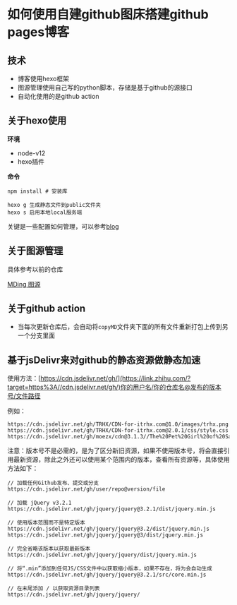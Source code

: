 # 如何使用自建github图床搭建github pages博客

## 技术
- 博客使用hexo框架
- 图源管理使用自己写的python脚本，存储是基于github的源接口
- 自动化使用的是github action

## 关于hexo使用

**环境**

- node-v12
- hexo插件

**命令**

```
npm install # 安装库

hexo g 生成静态文件到public文件夹
hexo s 启用本地local服务端
```



关键是一些配置如何管理，可以参考[blog](https://godweiyang.com/2018/04/13/hexo-blog/)



## 关于图源管理

具体参考以前的仓库

[MDing 图源](https://github.com/kengerlwl/MDimg)



## 关于github action

- 当每次更新仓库后，会自动将`copyMD`文件夹下面的所有文件重新打包上传到另一个分支里面





## 基于jsDelivr来对github的静态资源做静态加速

使用方法：[https://cdn.jsdelivr.net/gh/](https://link.zhihu.com/?target=https%3A//cdn.jsdelivr.net/gh/)你的用户名/你的仓库名@发布的版本号/文件路径

例如：

```text
https://cdn.jsdelivr.net/gh/TRHX/CDN-for-itrhx.com@1.0/images/trhx.png
https://cdn.jsdelivr.net/gh/TRHX/CDN-for-itrhx.com@2.0.1/css/style.css  
https://cdn.jsdelivr.net/gh/moezx/cdn@3.1.3//The%20Pet%20Girl%20of%20Sakurasou.mp4
```

注意：版本号不是必需的，是为了区分新旧资源，如果不使用版本号，将会直接引用最新资源，除此之外还可以使用某个范围内的版本，查看所有资源等，具体使用方法如下：

```text
// 加载任何Github发布、提交或分支
https://cdn.jsdelivr.net/gh/user/repo@version/file

// 加载 jQuery v3.2.1
https://cdn.jsdelivr.net/gh/jquery/jquery@3.2.1/dist/jquery.min.js

// 使用版本范围而不是特定版本
https://cdn.jsdelivr.net/gh/jquery/jquery@3.2/dist/jquery.min.js   https://cdn.jsdelivr.net/gh/jquery/jquery@3/dist/jquery.min.js
 
// 完全省略该版本以获取最新版本
https://cdn.jsdelivr.net/gh/jquery/jquery/dist/jquery.min.js
 
// 将“.min”添加到任何JS/CSS文件中以获取缩小版本，如果不存在，将为会自动生成
https://cdn.jsdelivr.net/gh/jquery/jquery@3.2.1/src/core.min.js
 
// 在末尾添加 / 以获取资源目录列表
https://cdn.jsdelivr.net/gh/jquery/jquery/
```
